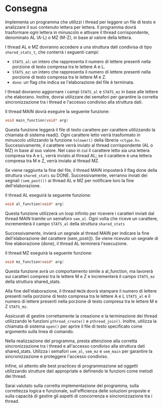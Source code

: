 # Consegna

Implementa un programma che utilizzi i thread per leggere un file di testo e analizzare il suo contenuto lettera per lettera. Il programma dovrà trasformare ogni lettera in minuscolo e attivare il thread corrispondente, denominato AL (A-L) o MZ (M-Z), in base al valore della lettera.

I thread AL e MZ dovranno accedere a una struttura dati condivisa di tipo `shared_stats_t`, che conterrà i seguenti campi:

- `STATS_al`: un intero che rappresenta il numero di lettere presenti nella porzione di testo compresa tra le lettere A e L.
- `STATS_mz`: un intero che rappresenta il numero di lettere presenti nella porzione di testo compresa tra le lettere M e Z.
- `done`: un flag che indica se l'elaborazione del file è terminata.

I thread dovranno aggiornare i campi `STATS_al` e `STATS_mz` in base alle lettere che elaborano. Inoltre, dovrai utilizzare dei semafori per garantire la corretta sincronizzazione tra i thread e l'accesso condiviso alla struttura dati.

Il thread MAIN dovrà eseguire la seguente funzione:

```c
void main_function(void* arg)
```
Questa funzione leggerà il file di testo carattere per carattere utilizzando la chiamata di sistema read(). Ogni carattere letto verrà trasformato in minuscolo utilizzando la funzione ```tolower()``` della libreria ```<ctype.h>```. Successivamente, il carattere verrà inviato al thread corrispondente (AL o MZ) in base al suo valore. Nel caso in cui il carattere letto sia una lettera compresa tra A e L, verrà inviato al thread AL; se il carattere è una lettera compresa tra M e Z, verrà inviato al thread MZ.

Se viene raggiunta la fine del file, il thread MAIN imposterà il flag done della struttura ```shared_stats``` su DONE. Successivamente, verranno inviati dei segnali ```(sem_post())``` ai thread AL e MZ per notificare loro la fine dell'elaborazione.

Il thread AL eseguirà la seguente funzione:

```c
void al_function(void* arg)
```

Questa funzione utilizzerà un loop infinito per ricevere i caratteri inviati dal thread MAIN tramite un semaforo ```sem_al```. Ogni volta che riceve un carattere, incrementerà il campo ```STATS_al``` della struttura ```shared_stats```

Successivamente, invierà un segnale al thread MAIN per indicare la fine dell'elaborazione del carattere (sem_post()). Se viene ricevuto un segnale di fine elaborazione (done), il thread AL terminerà l'esecuzione.

Il thread MZ eseguirà la seguente funzione:

```c
void mz_function(void* arg)
```

Questa funzione avrà un comportamento simile a al_function, ma lavorerà sui caratteri compresi tra le lettere M e Z e incrementerà il campo `STATS_mz` della struttura shared_stats.

Alla fine dell'elaborazione, il thread `MAIN` dovrà stampare il numero di lettere presenti nella porzione di testo compresa tra le lettere A e L `STATS_al` e il numero di lettere presenti nella porzione di testo compresa tra le lettere M e Z `STATS_mz`.

Assicurati di gestire correttamente la creazione e la terminazione dei thread utilizzando le funzioni `pthread_create()` e `pthread_join()`. Inoltre, utilizza la chiamata di sistema `open()` per aprire il file di testo specificato come argomento sulla linea di comando.

Nella realizzazione del programma, presta attenzione alla corretta sincronizzazione tra i thread e all'accesso condiviso alla struttura dati shared_stats. Utilizza i semafori `sem_al`, `sem_mz` e `sem_main` per garantire la sincronizzazione e proteggere l'accesso condiviso.

Infine, sii attento alle best practices di programmazione ad oggetti utilizzando strutture dati appropriate e definendo le funzioni come metodi dei thread.

Sarai valutato sulla corretta implementazione del programma, sulla correttezza logica e funzionale, sull'efficienza delle soluzioni proposte e sulla capacità di gestire gli aspetti di concorrenza e sincronizzazione tra i thread.